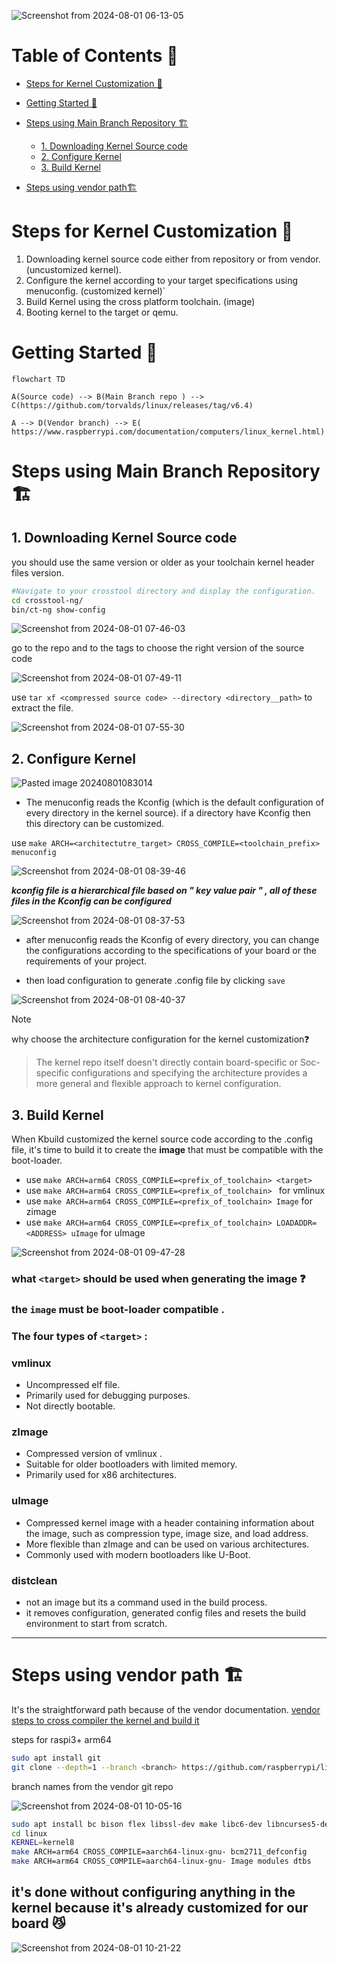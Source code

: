 
![Screenshot from 2024-08-01 06-13-05](https://github.com/user-attachments/assets/4b948b64-3c3d-4dd5-9d78-3de2bd3bc9b2)

# Table of Contents 📰

- [Steps for Kernel Customization 📃](#steps-for-kernel-customization-)
- [Getting Started 🚀](#getting-started-)
  
- [Steps using Main Branch Repository 🏗️](#steps-using-main-branch-repository-)
	- [1. Downloading Kernel Source code](#1-downloading-kernel-source-code)
	- [2. Configure Kernel](#2-configure-kernel)
	- [3. Build Kernel](#3-build-kernel)
- [Steps using vendor path🏗️](#steps-using-vendor-path)
	

# Steps for Kernel Customization 📃
1. Downloading kernel source code either from repository or from vendor. (uncustomized kernel).
2. Configure the kernel according to your target specifications using menuconfig. (customized kernel)`
3. Build Kernel using the cross platform toolchain. (image)
4. Booting kernel to the target or qemu.
# Getting Started 🚀

``` mermaid 
flowchart TD

A(Source code) --> B(Main Branch repo ) --> C(https://github.com/torvalds/linux/releases/tag/v6.4)

A --> D(Vendor branch) --> E( https://www.raspberrypi.com/documentation/computers/linux_kernel.html)
```
# Steps using Main Branch Repository 🏗️
##  1. Downloading Kernel Source code  

you should use the same version or older as your toolchain kernel header files version.
```bash
#Navigate to your crosstool directory and display the configuration.
cd crosstool-ng/
bin/ct-ng show-config
```
![Screenshot from 2024-08-01 07-46-03](https://github.com/user-attachments/assets/47ebecf6-78d5-42c3-a9c1-2a5f2a20b489)

go to the repo and to the tags to choose the right version of the source code

![Screenshot from 2024-08-01 07-49-11](https://github.com/user-attachments/assets/e075ac95-3202-49ef-913e-fa2cd520f0ed)

use `tar xf <compressed source code> --directory <directory__path>` to extract the file.

![Screenshot from 2024-08-01 07-55-30](https://github.com/user-attachments/assets/53ad1a42-dfbb-4066-b754-6940c7b96ac9)

## 2. Configure Kernel

![Pasted image 20240801083014](https://github.com/user-attachments/assets/daa7797b-297e-4ecf-8d22-c738a05fa1c9)


- The menuconfig reads the Kconfig (which is the default configuration of every directory in the kernel source). if a directory have Kconfig then this directory can be customized.
  
use `make ARCH=<architectutre_target> CROSS_COMPILE=<toolchain_prefix> menuconfig`

![Screenshot from 2024-08-01 08-39-46](https://github.com/user-attachments/assets/e75d8e57-219c-4a5d-8598-b86b23842730)

***kconfig file is a hierarchical file based on " key value pair " ,  all of these files in the Kconfig can be configured***

![Screenshot from 2024-08-01 08-37-53](https://github.com/user-attachments/assets/a0afaea4-2e79-4e39-9f15-c8978eeb6d48)

- after  menuconfig reads the Kconfig of every directory, you can change the configurations according to the specifications of your board or the requirements of your project.

-  then load configuration to generate .config file by clicking `save`

![Screenshot from 2024-08-01 08-40-37](https://github.com/user-attachments/assets/8b0f9079-0328-4267-ad7e-d185d6a3d203)


>[!NOTE]
why choose the architecture configuration for the kernel customization❓  
>The kernel repo itself doesn't directly contain board-specific or Soc-specific configurations and specifying the architecture provides a more general and flexible approach to kernel configuration.

## 3. Build Kernel

When Kbuild customized the kernel source code according to the .config file, it's time to build it to create the **image** that must be compatible with the boot-loader.

- use `make ARCH=arm64 CROSS_COMPILE=<prefix_of_toolchain> <target> `
- use `make ARCH=arm64 CROSS_COMPILE=<prefix_of_toolchain> ` for vmlinux
- use `make ARCH=arm64 CROSS_COMPILE=<prefix_of_toolchain> Image` for zimage
- use `make ARCH=arm64 CROSS_COMPILE=<prefix_of_toolchain> LOADADDR=<ADDRESS> uImage` for uImage

![Screenshot from 2024-08-01 09-47-28](https://github.com/user-attachments/assets/69c7a788-1da8-417b-86e8-6db36443ea81)

### what `<target>` should be used when generating the image ❓

### the `image` must be boot-loader compatible . 
### The four types of `<target>` :
### vmlinux

- Uncompressed elf file.
- Primarily used for debugging purposes.
- Not directly bootable.

### zImage

- Compressed version of vmlinux .
- Suitable for older bootloaders with limited memory.
- Primarily used for x86 architectures.

### uImage

- Compressed kernel image with a header containing information about the image, such as compression type, image size, and load address.
- More flexible than zImage and can be used on various architectures.
- Commonly used with modern bootloaders like U-Boot.

### distclean
- not an image but its a command used in the build process.
- it removes configuration, generated config files and resets the build environment to start from scratch.


____
# Steps using vendor path 🏗️

It's the straightforward path because of the vendor documentation.
[vendor steps to cross compiler the kernel and build it](https://www.raspberrypi.com/documentation/computers/linux_kernel.html#cross-compile-the-kernel)

steps for raspi3+ arm64  
```bash
sudo apt install git
git clone --depth=1 --branch <branch> https://github.com/raspberrypi/linux
```
branch names from the vendor git repo

![Screenshot from 2024-08-01 10-05-16](https://github.com/user-attachments/assets/c95103b6-751a-4ac2-99e1-d577068cf4a4)


```bash
sudo apt install bc bison flex libssl-dev make libc6-dev libncurses5-dev
cd linux
KERNEL=kernel8
make ARCH=arm64 CROSS_COMPILE=aarch64-linux-gnu- bcm2711_defconfig
make ARCH=arm64 CROSS_COMPILE=aarch64-linux-gnu- Image modules dtbs
```

## it's done without configuring anything in the kernel because it's already customized for our board 😼

![Screenshot from 2024-08-01 10-21-22](https://github.com/user-attachments/assets/37fd74c7-256f-4939-b0dd-38353fa963ae)
















